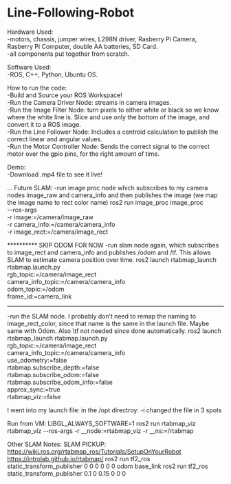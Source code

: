 # Line-Following-Robot

Hardware Used:   
-motors, chassis, jumper wires, L298N driver, Rasberry Pi Camera, Rasberry Pi Computer, double AA batteries, SD Card.  
-all components put together from scratch.

Software Used:   
-ROS, C++, Python, Ubuntu OS.

How to run the code:    
-Build and Source your ROS Workspace!  
-Run the Camera Driver Node: streams in camera images.  
-Run the Image Filter Node: turn pixels to either white or black so we know where the white line is.  Slice and use only the bottom of the image, and convert it to a ROS image.  
-Run the Line Follower Node: Includes a centroid calculation to publish the correct linear and angular values.  
-Run the Motor Controller Node:  Sends the correct signal to the correct motor over the gpio pins, for the right amount of time.  

Demo:  
-Download .mp4 file to see it live!  


...
Future SLAM:
-run image proc node which subscribes to my camera nodes image_raw and camera_info and then publishes the image (we map the image name to rect color name)
ros2 run image_proc image_proc \
  --ros-args \
  -r image:=/camera/image_raw \
  -r camera_info:=/camera/camera_info \
 -r image_rect:=/camera/image_rect

 ********** SKIP ODOM FOR NOW
-run slam node again, which subscribes to image_rect and camera_info and publishes /odom and /tf.  This allows SLAM to estimate camera position over time.
ros2 launch rtabmap_launch rtabmap.launch.py \
  rgb_topic:=/camera/image_rect \
  camera_info_topic:=/camera/camera_info \
  odom_topic:=/odom \
  frame_id:=camera_link  
*************  

-run the SLAM node. I probably don’t need to remap the naming to image_rect_color, since that name is the same in the launch file.  Maybe same with Odom.  Also \tf not needed since done automatically.
ros2 launch rtabmap_launch rtabmap.launch.py \
   rgb_topic:=/camera/image_rect \
   camera_info_topic:=/camera/camera_info \
   use_odometry:=false \
   rtabmap.subscribe_depth:=false \
   rtabmap.subscribe_odom:=false \
   rtabmap.subscribe_odom_info:=false \
   approx_sync:=true \
   rtabmap_viz:=false  

I went into my launch file: in the /opt directroy:
-i changed the file in 3 spots 

Run from VM:
LIBGL_ALWAYS_SOFTWARE=1 ros2 run rtabmap_viz rtabmap_viz --ros-args -r __node:=rtabmap_viz -r __ns:=/rtabmap  

Other SLAM Notes:
SLAM PICKUP:
https://wiki.ros.org/rtabmap_ros/Tutorials/SetupOnYourRobot
https://introlab.github.io/rtabmap/
ros2 run tf2_ros static_transform_publisher 0 0 0 0 0 0 odom base_link
ros2 run tf2_ros static_transform_publisher 0.1 0 0.15 0 0 0 
